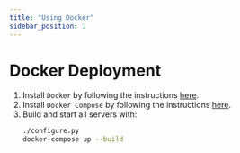 ```yaml
---
title: "Using Docker"
sidebar_position: 1
---
```


# Docker Deployment

1. Install `Docker` by following the instructions [here](https://docs.docker.com/engine/install/).
1. Install `Docker Compose` by following the instructions [here](https://docs.docker.com/compose/install/).
1. Build and start all servers with:
   ```bash
   ./configure.py
   docker-compose up --build
   ```

